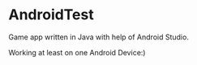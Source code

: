 # AndroidTest

Game app written in Java with help of Android Studio. 

Working at least on one Android Device:)
